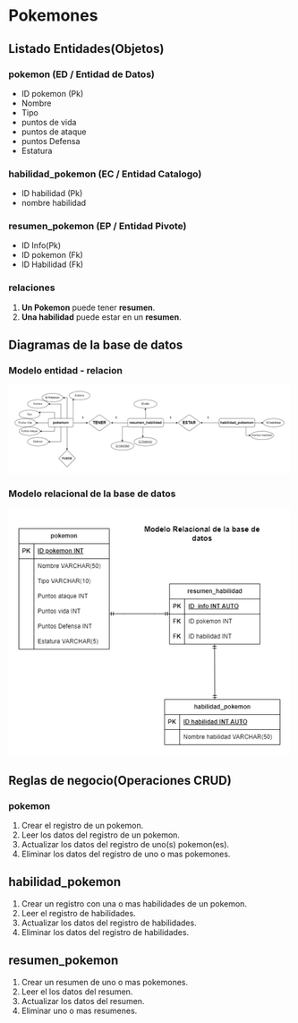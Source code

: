 # Pokemones

## Listado Entidades(Objetos)

### pokemon (ED / Entidad de Datos)

- ID pokemon (Pk)
- Nombre 
- Tipo
- puntos de vida
- puntos de ataque
- puntos Defensa
- Estatura  


### habilidad_pokemon (EC / Entidad Catalogo)

- ID habilidad (Pk)
- nombre habilidad

### resumen_pokemon (EP / Entidad Pivote)

- ID Info(Pk)
- ID pokemon (Fk)
- ID Habilidad (Fk)

### relaciones 

1. **Un Pokemon** puede tener **resumen**.
1. **Una habilidad** puede estar en un **resumen**.

## Diagramas de la base de datos 

### Modelo entidad - relacion 

![Modelo entidad - relacion](Pokemon_Modelo_Entidad_Relacion.png)

### Modelo relacional de la base de datos

![Modelo relacional](Pokemon_Modelo_Relacional_BD.png)

## Reglas de negocio(Operaciones CRUD)

### pokemon 

1. Crear el registro de un pokemon.
1. Leer los datos del registro de un pokemon.
1. Actualizar los datos del registro de uno(s) pokemon(es).
1. Eliminar los datos del registro de uno o mas pokemones. 

## habilidad_pokemon

1. Crear un registro con una o mas habilidades de un pokemon.
1. Leer el registro de habilidades.
1. Actualizar los datos del registro de habilidades.
1. Eliminar los datos del registro de habilidades.

## resumen_pokemon

1. Crear un resumen de uno o mas pokemones.
1. Leer el los datos del resumen.
1. Actualizar los datos del resumen.
1. Eliminar uno o mas resumenes. 






